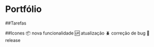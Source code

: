 # Portfólio

##Tarefas





##Icones
:package: nova funcionalidade
:up: atualização
:beetle: correção de bug
:checkered_flag: release 

